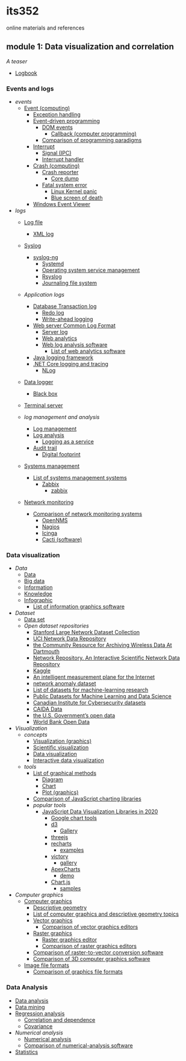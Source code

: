 # its352
online materials and references

## module 1: Data visualization and correlation
_A teaser_

* [Logbook](https://en.wikipedia.org/wiki/Logbook)

### Events and logs
* _events_
  * [Event (computing)](https://en.wikipedia.org/wiki/Event\_\(computing\))
    * [Exception handling](https://en.wikipedia.org/wiki/Exception\_handling)
    * [Event-driven programming](https://en.wikipedia.org/wiki/Event-driven\_programming)
      * [DOM events](https://en.wikipedia.org/wiki/DOM\_events)
        * [Callback (computer programming)](https://en.wikipedia.org/wiki/Callback\_\(computer\_programming\))
      * [Comparison of programming paradigms](https://en.wikipedia.org/wiki/Comparison\_of\_programming\_paradigms)
    * [Interrupt](https://en.wikipedia.org/wiki/Interrupt)
      * [Signal (IPC)](https://en.wikipedia.org/wiki/Signal\_\(IPC\))
      * [Interrupt handler](https://en.wikipedia.org/wiki/Interrupt\_handler)
    * [Crash (computing)](https://en.wikipedia.org/wiki/Crash\_\(computing\))
      * [Crash reporter](https://en.wikipedia.org/wiki/Crash\_reporter)
        * [Core dump](https://en.wikipedia.org/wiki/Core\_dump)
      * [Fatal system error](https://en.wikipedia.org/wiki/Fatal\_system\_error)
        * [Linux Kernel panic](https://en.wikipedia.org/wiki/Kernel\_panic)
        * [Blue screen of death](https://en.wikipedia.org/wiki/Blue\_screen\_of\_death)
    * [Windows Event Viewer](https://en.wikipedia.org/wiki/Event\_Viewer)
* _logs_
  * [Log file](https://en.wikipedia.org/wiki/Log\_file)
    * [XML log](https://en.wikipedia.org/wiki/XML\_log)
  * [Syslog](https://en.wikipedia.org/wiki/Syslog)
    * [syslog-ng](https://en.wikipedia.org/wiki/Syslog-ng)
      * [Systemd](https://en.wikipedia.org/wiki/Systemd)
      * [Operating system service management](https://en.wikipedia.org/wiki/Operating\_system\_service\_management)
      * [Rsyslog](https://en.wikipedia.org/wiki/Rsyslog)
      * [Journaling file system](https://en.wikipedia.org/wiki/Journaling\_file\_system)

  * _Application logs_
    * [Database Transaction log](https://en.wikipedia.org/wiki/Transaction\_log)
      * [Redo log](https://en.wikipedia.org/wiki/Redo\_log)
      * [Write-ahead logging](https://en.wikipedia.org/wiki/Write-ahead\_logging)
    * [Web server Common Log Format](https://en.wikipedia.org/wiki/Common\_Log\_Format)
      * [Server log](https://en.wikipedia.org/wiki/Server\_log)
      * [Web analytics](https://en.wikipedia.org/wiki/Web\_analytics)
      * [Web log analysis software](https://en.wikipedia.org/wiki/Web\_log\_analysis\_software)
        * [List of web analytics software](https://en.wikipedia.org/wiki/List\_of\_web\_analytics\_software)
    * [Java logging framework](https://en.wikipedia.org/wiki/Java\_logging\_framework)
    * [.NET Core logging and tracing](https://docs.microsoft.com/en-us/dotnet/core/diagnostics/logging-tracing)
      * [NLog](https://nlog-project.org/)
  * [Data logger](https://en.wikipedia.org/wiki/Data\_logger)
    * [Black box](https://en.wikipedia.org/wiki/Black\_box)
  * [Terminal server](https://en.wikipedia.org/wiki/Terminal\_server)
  * _log management and analysis_
    * [Log management](https://en.wikipedia.org/wiki/Log\_management)
    * [Log analysis](https://en.wikipedia.org/wiki/Log\_analysis)
      * [Logging as a service](https://en.wikipedia.org/wiki/Logging\_as\_a\_service)
    * [Audit trail](https://en.wikipedia.org/wiki/Audit\_trail)
      * [Digital footprint](https://en.wikipedia.org/wiki/Digital\_footprint)
  * [Systems management](https://en.wikipedia.org/wiki/Systems\_management)
    * [List of systems management systems](https://en.wikipedia.org/wiki/List\_of\_systems\_management\_systems)
      * [Zabbix](https://en.wikipedia.org/wiki/Zabbix)
        * [zabbix](https://www.zabbix.com/)
  * [Network monitoring](https://en.wikipedia.org/wiki/Network\_monitoring)
    * [Comparison of network monitoring systems](https://en.wikipedia.org/wiki/Comparison\_of\_network\_monitoring\_systems)
      * [OpenNMS](https://en.wikipedia.org/wiki/OpenNMS)
      * [Nagios](https://en.wikipedia.org/wiki/Nagios)
      * [Icinga](https://en.wikipedia.org/wiki/Icinga)
      * [Cacti (software)](https://en.wikipedia.org/wiki/Cacti\_\(software\))

### Data visualization
* _Data_
  * [Data](https://en.wikipedia.org/wiki/Data)
  * [Big data](https://en.wikipedia.org/wiki/Big_data)
  * [Information](https://en.wikipedia.org/wiki/Information)
  * [Knowledge](https://en.wikipedia.org/wiki/Knowledge)
  * [Infographic](https://en.wikipedia.org/wiki/Infographic)
    * [List of information graphics software](https://en.wikipedia.org/wiki/List\_of\_information\_graphics\_software)
* _Dataset_
  * [Data set](https://en.wikipedia.org/wiki/Data_set)
  * _Open dataset repositories_
    * [Stanford Large Network Dataset Collection](https://snap.stanford.edu/data/)
    * [UCI Network Data Repository ](https://networkdata.ics.uci.edu/resources.php)
    * [the Community Resource for Archiving Wireless Data At Dartmouth](http://crawdad.org/)
    * [Network Repository. An Interactive Scientific Network Data Repository](http://networkrepository.com/)
    * [Kaggle](https://www.kaggle.com/)
    * [An intelligent measurement plane for the Internet](https://www.ict-mplane.eu/public/open-datasets)
    * [network anomaly dataset](https://github.com/cisco-ie/telemetry)
    * [List of datasets for machine-learning research](https://en.wikipedia.org/wiki/List_of_datasets_for_machine-learning_research)
    * [Public Datasets for Machine Learning and Data Science](https://medium.com/towards-artificial-intelligence/best-datasets-for-machine-learning-data-science-computer-vision-nlp-ai-c9541058cf4f)
    * [Canadian Institute for Cybersecurity datasets](https://www.unb.ca/cic/datasets/index.html)
    * [CAIDA Data](https://www.caida.org/data/overview/)
    * [the U.S. Government’s open data](https://www.data.gov/)
    * [World Bank Open Data](https://data.worldbank.org/)
* _Visualization_
  * _concepts_
    * [Visualization (graphics)](https://en.wikipedia.org/wiki/Visualization\_\(graphics\))
    * [Scientific visualization](https://en.wikipedia.org/wiki/Scientific\_visualization)
    * [Data visualization](https://en.wikipedia.org/wiki/Data\_visualization)
    * [Interactive data visualization](https://en.wikipedia.org/wiki/Interactive\_data\_visualization)
  * _tools_
    * [List of graphical methods](https://en.wikipedia.org/wiki/List\_of\_graphical\_methods)
      * [Diagram](https://en.wikipedia.org/wiki/Diagram)
      * [Chart](https://en.wikipedia.org/wiki/Chart)
      * [Plot (graphics)](https://en.wikipedia.org/wiki/Plot\_\(graphics\))
    * [Comparison of JavaScript charting libraries](https://en.wikipedia.org/wiki/Comparison\_of\_JavaScript\_charting\_libraries)
    * _popular tools_
      * [JavaScript Data Visualization Libraries in 2020](https://www.monterail.com/blog/javascript-libraries-data-visualization)
        * [Google chart tools](https://developers.google.com/chart)
        * [d3](https://github.com/d3)
          * [Gallery](https://github.com/d3/d3/wiki/Gallery)
        * [threejs](https://threejs.org/)
        * [recharts](https://github.com/recharts)
          * [examples](http://recharts.org/en-US/examples)
        * [victory](https://github.com/FormidableLabs/victory)
          * [gallery](https://formidable.com/open-source/victory/gallery/)
        * [ApexCharts](https://github.com/apexcharts)
          * [demo](https://apexcharts.com/javascript-chart-demos/)
        * [Chart.js](https://github.com/chartjs/Chart.js)
          * [samples](https://www.chartjs.org/samples/latest/)
* _Computer graphics_
  * [Computer graphics](https://en.wikipedia.org/wiki/Computer\_graphics)
    * [Descriptive geometry](https://en.wikipedia.org/wiki/Descriptive\_geometry)
    * [List of computer graphics and descriptive geometry topics](https://en.wikipedia.org/wiki/List\_of\_computer\_graphics\_and\_descriptive\_geometry\_topics)
    * [Vector graphics](https://en.wikipedia.org/wiki/Vector\_graphics)
      * [Comparison of vector graphics editors](https://en.wikipedia.org/wiki/Comparison\_of\_vector\_graphics\_editors)
    * [Raster graphics](https://en.wikipedia.org/wiki/Raster\_graphics)
      * [Raster graphics editor](https://en.wikipedia.org/wiki/Raster\_graphics\_editor)
      * [Comparison of raster graphics editors](https://en.wikipedia.org/wiki/Comparison\_of\_raster\_graphics\_editors)
    * [Comparison of raster-to-vector conversion software](https://en.wikipedia.org/wiki/Comparison\_of\_raster-to-vector\_conversion\_software)
    * [Comparison of 3D computer graphics software](https://en.wikipedia.org/wiki/Comparison\_of\_3D\_computer\_graphics\_software)
  * [Image file formats](https://en.wikipedia.org/wiki/Image\_file\_formats)
    * [Comparison of graphics file formats](https://en.wikipedia.org/wiki/Comparison\_of\_graphics\_file\_formats)


### Data Analysis
* [Data analysis](https://en.wikipedia.org/wiki/Data_analysis)
* [Data mining](https://en.wikipedia.org/wiki/Data_mining)
* [Regression analysis](https://en.wikipedia.org/wiki/Regression\_analysis)
  * [Correlation and dependence](https://en.wikipedia.org/wiki/Correlation\_and\_dependence)
  * [Covariance](https://en.wikipedia.org/wiki/Covariance)
* _Numerical analysis_
  * [Numerical analysis](https://en.wikipedia.org/wiki/Numerical\_analysis)
  * [Comparison of numerical-analysis software](https://en.wikipedia.org/wiki/Comparison\_of\_numerical-analysis\_software)
* [Statistics](https://en.wikipedia.org/wiki/Statistics)